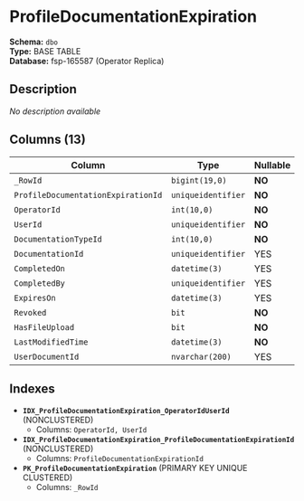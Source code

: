 # ProfileDocumentationExpiration

**Schema:** `dbo`  
**Type:** BASE TABLE  
**Database:** fsp-165587 (Operator Replica)

## Description

*No description available*

## Columns (13)

| Column | Type | Nullable | Default | Keys | Description |
|--------|------|----------|---------|------|-------------|
| `_RowId` | `bigint(19,0)` | **NO** | `-` | PK | - |
| `ProfileDocumentationExpirationId` | `uniqueidentifier` | **NO** | `-` | - | - |
| `OperatorId` | `int(10,0)` | **NO** | `-` | - | - |
| `UserId` | `uniqueidentifier` | **NO** | `-` | - | - |
| `DocumentationTypeId` | `int(10,0)` | **NO** | `-` | - | - |
| `DocumentationId` | `uniqueidentifier` | YES | `-` | - | - |
| `CompletedOn` | `datetime(3)` | YES | `-` | - | - |
| `CompletedBy` | `uniqueidentifier` | YES | `-` | - | - |
| `ExpiresOn` | `datetime(3)` | YES | `-` | - | - |
| `Revoked` | `bit` | **NO** | `-` | - | - |
| `HasFileUpload` | `bit` | **NO** | `-` | - | - |
| `LastModifiedTime` | `datetime(3)` | **NO** | `-` | - | - |
| `UserDocumentId` | `nvarchar(200)` | YES | `-` | - | - |

## Indexes

- **`IDX_ProfileDocumentationExpiration_OperatorIdUserId`** (NONCLUSTERED)
  - Columns: `OperatorId, UserId`
- **`IDX_ProfileDocumentationExpiration_ProfileDocumentationExpirationId`** (NONCLUSTERED)
  - Columns: `ProfileDocumentationExpirationId`
- **`PK_ProfileDocumentationExpiration`** (PRIMARY KEY UNIQUE CLUSTERED)
  - Columns: `_RowId`
